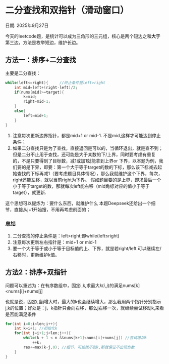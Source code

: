 # 二分查找和双指针（滑动窗口）

日期: 2025年9月27日

今天的leetcode题，是统计可以成为三角形的三元组，核心是两个短边之和**大于**第三边，方法是枚举短边，维护长边。

## 方法一：排序+二分查找

主要是二分查找：

```cpp
while(left<=right){     //终止条件是left>right
	int mid=left+(right-left)/2;
	if(nums[mid]>=target){
		k=mid;
		right=mid-1;
	}
	else{
		left=mid+1;
	}
} 
```

1. 注意每次更新边界指针，都是mid+1 or mid-1. 不是mid,这样才可能达到停止条件；
2. 如果二分查找只是为了查找，直接返回是可以的，当循环退出，就是查不到；但是二分不止用于查找，还可能是大于某数的下/上界，同时要考虑有重复的，不是只要得到了目标数，减1或加1就能拿到上界or 下界，以本题为例，我们要的是下界，即要：第一个大于等于target的数的下标，那么该下标减去起始查找的下标再减1（要考虑题目具体情况），那么我就维护这个下界，每次，right还能左移，就以当前right为下界。 假如题目要的是上界，即求最后一个小于等于target的数，那就每次left能右移（mid角标对应的值小于等于target），就更新.

这个思想可以提炼为：要什么东西，就维护什么
本题Deepseek还给出一个细节，直接从j+1开始搜，不用再考虑前面的；

### 总结

1. 二分查找的停止条件是：left>right;即while(left≤right)
2. 注意每次更新左右指针是：mid+1 or mid-1
3. 要一个大于等于或小于等于目标值的上、下界，就是若right/left 可以继续左/右移时，更新维护k值。

## 方法2：排序+双指针

问题可以重述为：在有序数组中，固定i,k,求最大$k(i,j)$的满足nums[k]<nums[i]+nums[j]

也就是说，固定i,当j增大时，最大的k也会继续增大，那么我用两个指针分别指示j,k的位置；好处是：j，k指针只会向右移，那么j右移一次，就继续尝试移动k,来看是否能满足条件

```cpp
for(int i=0;i<len;i++){
	int k=i+1; //初始化k
	for(int j=i+1;j<len;j++){
		while(k + 1 < n &&nums[k+1]<nums[i]+nums[j]) //尝试增加k
			++k;
		res+=max(k-j,0); //细节，可能找不到k,那就保证不出现负数
	}
}
```